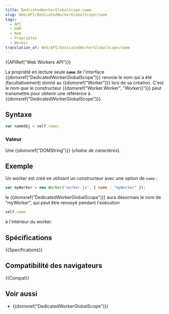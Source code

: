 ```yaml
---
title: DedicatedWorkerGlobalScope.name
slug: Web/API/DedicatedWorkerGlobalScope/name
tags:
  - API
  - DOM
  - Nom
  - Propriétés
  - Worker
translation_of: Web/API/DedicatedWorkerGlobalScope/name
---
```


{{APIRef("Web Workers API")}}

La propriété en lecture seule **`name`** de l'interface {{domxref("DedicatedWorkerGlobalScope")}} renvoie le nom qui a été (facultativement) donné au  {{domxref("Worker")}} lors de sa création. C'est le nom que le constructeur {{domxref("Worker.Worker", "Worker()")}} peut transmettre pour obtenir une référence à {{domxref("DedicatedWorkerGlobalScope")}}.

## Syntaxe

```js
var nameObj = self.name;
```

### Valeur

Une {{domxref("DOMString")}} (_chaîne de caractères_).

## Exemple

Un worker est créé en utilisant un constructeur avec une option de `name` :

```js
var myWorker = new Worker("worker.js", { name : "myWorker" });
```

le {{domxref("DedicatedWorkerGlobalScope")}} aura désormais le nom de "myWorker", qui peut être renvoyé pendant l'exécution

```js
self.name
```

à l'intérieur du worker.

## Spécifications

{{Specifications}}

## Compatibilité des navigateurs

{{Compat}}

## Voir aussi

- {{domxref("DedicatedWorkerGlobalScope")}}
